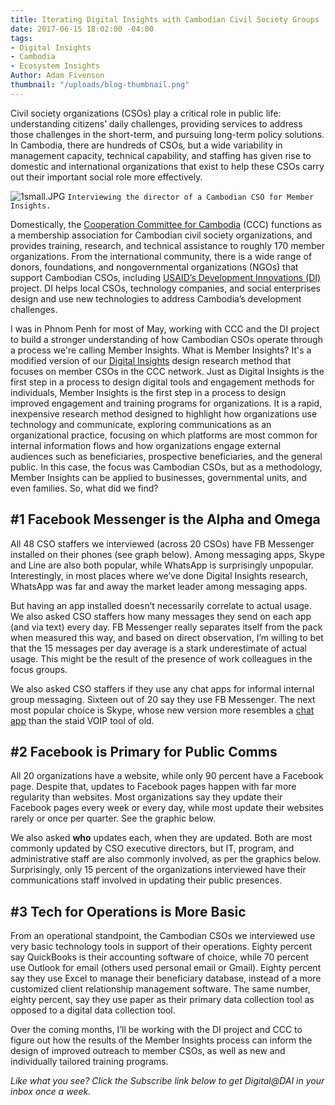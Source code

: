 ```yaml
---
title: Iterating Digital Insights with Cambodian Civil Society Groups
date: 2017-06-15 18:02:00 -04:00
tags:
- Digital Insights
- Cambodia
- Ecosystem Insights
Author: Adam Fivenson
thumbnail: "/uploads/blog-thumbnail.png"
---
```


Civil society organizations (CSOs) play a critical role in public life: understanding citizens’ daily challenges, providing services to address those challenges in the short-term, and pursuing long-term policy solutions. In Cambodia, there are hundreds of CSOs, but a wide variability in management capacity, technical capability, and staffing has given rise to domestic and international organizations that exist to help these CSOs carry out their important social role more effectively. 

![1small.JPG](/uploads/1small.JPG)
`Interviewing the director of a Cambodian CSO for Member Insights.`

Domestically, the [Cooperation Committee for Cambodia](http://www.ccc-cambodia.org/) (CCC) functions as a membership association for Cambodian civil society organizations, and provides training, research, and technical assistance to roughly 170 member organizations. From the international community, there is a wide range of donors, foundations, and nongovernmental organizations (NGOs) that support Cambodian CSOs, including [USAID’s Development Innovations (DI)](https://www.facebook.com/DevInnoKH/) project. DI helps local CSOs, technology companies, and social enterprises design and use new technologies to address Cambodia’s development challenges.

<!--more-->

I was in Phnom Penh for most of May, working with CCC and the DI project to build a stronger understanding of how Cambodian CSOs operate through a process we're calling Member Insights. What is Member Insights? It's a modified version of our [Digital Insights](https://dai-global-digital.com/tags/?tag=digital-insights) design research method that focuses on member CSOs in the CCC network. Just as Digital Insights is the first step in a process to design digital tools and engagement methods for individuals, Member Insights is the first step in a process to design improved engagement and training programs for organizations. It is a rapid, inexpensive research method designed to highlight how organizations use technology and communicate, exploring communications as an organizational practice, focusing on which platforms are most common for internal information flows and how organizations engage external audiences such as beneficiaries, prospective beneficiaries, and the general public. In this case, the focus was Cambodian CSOs, but as a methodology, Member Insights can be applied to businesses, governmental units, and even families. So, what did we find? 

## #1 Facebook Messenger is the Alpha and Omega
All 48 CSO staffers we interviewed (across 20 CSOs) have FB Messenger installed on their phones (see graph below). Among messaging apps, Skype and Line are also both popular, while WhatsApp is surprisingly unpopular. Interestingly, in most places where we’ve done Digital Insights research, WhatsApp was far and away the market leader among messaging apps. 

<script id="infogram_0_app_choice-483169" title="App Choice" src="//e.infogr.am/js/dist/embed.js?hoa" type="text/javascript"></script>

But having an app installed doesn’t necessarily correlate to actual usage. We also asked CSO staffers how many messages they send on each app (and via text) every day. FB Messenger really separates itself from the pack when measured this way, and based on direct observation, I’m willing to bet that the 15 messages per day average is a stark underestimate of actual usage. This might be the result of the presence of work colleagues in the focus groups. 

<script id="infogram_0_messages_per_day" title="Messages per day" src="//e.infogr.am/js/dist/embed.js?Vwd" type="text/javascript"></script>

We also asked CSO staffers if they use any chat apps for informal internal group messaging. Sixteen out of 20 say they use FB Messenger. The next most popular choice is Skype, whose new version more resembles a [chat app](https://www.theverge.com/2017/6/1/15723594/microsoft-skype-redesign-features) than the staid VOIP tool of old. 

<script id="infogram_0_internal_comms_chat" title="Internal comms chat" src="//e.infogr.am/js/dist/embed.js?JCf" type="text/javascript"></script>

## #2 Facebook is Primary for Public Comms

All 20 organizations have a website, while only 90 percent have a Facebook page. Despite that, updates to Facebook pages happen with far more regularity than websites. Most organizations say they update their Facebook pages every week or every day, while most update their websites rarely or once per quarter. See the graphic below. 

<script id="infogram_0_web_site_vs_facebook_page" title="Web site vs Facebook page" src="//e.infogr.am/js/dist/embed.js?2Bb" type="text/javascript"></script>

We also asked **who** updates each, when they are updated. Both are most commonly updated by CSO executive directors, but IT, program, and administrative staff are also commonly involved, as per the graphics below. Surprisingly, only 15 percent of the organizations interviewed have their communications staff involved in updating their public presences. 

<script id="infogram_0_who_updates_fb_page" title="Who updates fb page" src="//e.infogr.am/js/dist/embed.js?OzO" type="text/javascript"></script>

## #3 Tech for Operations is More Basic

From an operational standpoint, the Cambodian CSOs we interviewed use very basic technology tools in support of their operations. Eighty percent say QuickBooks is their accounting software of choice, while 70 percent use Outlook for email (others used personal email or Gmail). Eighty percent say they use Excel to manage their beneficiary database, instead of a more customized client relationship management software. The same number, eighty percent, say they use paper as their primary data collection tool as opposed to a digital data collection tool. 

<script id="infogram_0_operations-312291" title="Operations" src="//e.infogr.am/js/dist/embed.js?ZwW" type="text/javascript"></script>

Over the coming months, I’ll be working with the DI project and CCC to figure out how the results of the Member Insights process can inform the design of improved outreach to member CSOs, as well as new and individually tailored training programs. 

*Like what you see? Click the Subscribe link below to get Digital@DAI in your inbox once a week.*